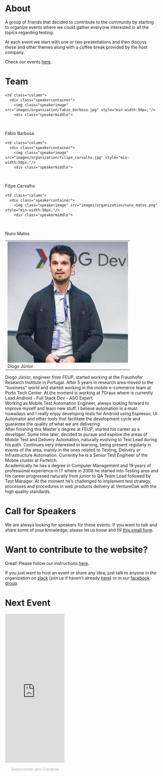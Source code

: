 
<h1> About</h1>

<p>
  A group of friends that decided to contribute to the community by starting to organize events where we could gather everyone interested in all the topics regarding testing.
</p> 
<p>
  At each event we start with one or two presentations and then discuss these and other themes along with a coffee break provided by the host company.
</p> 
<p>
  Check our events <a href="https://portotestersmeetup.eventbrite.com" target="_blank">here</a>.
</p> 


# Team

<table width="100%" height="100%" style="border: 1px solid transparent">

  <tr>
    <td class="column">
      <div class="speakercontainer">
        <img class="speakerimage" src="images/organization/diogo_junior.jpg" style="min-width:50px;"
        />
        <div class="speakermiddle">
          <div class="speakertext" onclick="on('dj')">Diogo Júnior</div>
        </div>
      </div>
    </td>

    <td class="column">
      <div class="speakercontainer">
        <img class="speakerimage" src="images/organization/fabio_barbosa.jpg" style="min-width:50px;"/>
        <div class="speakermiddle">
          <div class="speakertext" onclick="on('fb')">Fábio Barbosa</div>
        </div>
      </div>
    </td>
    
    <td class="column">
      <div class="speakercontainer">
        <img class="speakerimage" src="images/organization/filipe_carvalho.jpg" style="min-width:50px;"/>
        <div class="speakermiddle">
          <div class="speakertext" onclick="on('fc')">Filipe Carvalho</div>
        </div>
      </div>
    </td>
    
    <td class="column">
      <div class="speakercontainer">
        <img class="speakerimage" src="images/organization/nuno_matos.png" style="min-width:50px;"/>
        <div class="speakermiddle">
          <div class="speakertext" onclick="on('nm')">Nuno Matos</div>
        </div>
      </div>
    </td>
  </tr>
  
</table>

<div id="dj" class="overlay" onclick="off('dj')">
  <div id="text">Diogo Júnior, engineer from FEUP, started working at the Fraunhofer Research Institute in Portugal. After 5 years in research area moved to the "business" world and started working in the mobile e-commerce team at Porto Tech Center. At the moment is working at 7Graus where is currently Lead Android - Full Stack Dev - ASO Expert.</div>
</div>

<div id="fb" class="overlay" onclick="off('fb')">
  <div id="text">Working as Mobile Test Automation Engineer, always looking forward to improve myself and learn new stuff. I believe automation is a must nowadays and I really enjoy developing tests for Android using Espresso, Ui Automator and other tools that facilitate the development cycle and guarantee the quality of what we are delivering.</div>
</div>

<div id="fc" class="overlay" onclick="off('fc')">
  <div id="text">After finishing this Master's degree at FEUP, started his career as a developer. Some time later, decided to pursue and explore the areas of Mobile Test and Delivery Automation, naturally evolving to Test Lead during his path. Continues very interested in learning, being present regularly in events of the area, mainly in the ones related to Testing, Delivery or Infrastructure Automation. Currently he is a Senior Test Engineer of the Mobile cluster at Farfetch.</div>
</div>

<div id="nm" class="overlay" onclick="off('nm')">
  <div id="text">Academically he has a degree in Computer Management and 19 years of professional experience in IT where in 2008 he started into Testing area and his career progressed naturally from junior to QA Team Lead followed by Test Manager. At the moment he’s challenged to implement test strategy, processes and procedures in web products delivery at VentureOak with the high quality standards.</div>
</div>


<h1> Call for Speakers </h1>

<p>
  We are always looking for speakers for these events. If you want to talk and share some of your knowledge, please let us know and fill <a href="../pages/CFS" target="_blank">this small form</a>.
</p>


<h1> Want to contribute to the website? </h1>

<p>
  Great! Please follow our instructions <a href="https://github.com/PortoTestersMeetup/portotestersmeetup.github.io" target="_blank">here</a>. 
</p>
<p>
  If you just want to host an event or share any idea, just talk to anyone in the organization on <a href="https://portotestersmeetup.slack.com" target="_blank"> slack</a> (join us if haven't already <a href="https://slackvite.com/portotestersmeetup" target="_blank"> here</a>) or in our <a href="https://www.facebook.com/groups/PortoTestersMeetup/" target="_blank"> facebook group</a>.
</p>


<h1> Next Event </h1>

<div style="width:195px; text-align:center;" ><iframe  src="https://www.eventbrite.pt/calendar-widget?eid=37305787615" frameborder="0" height="487" width="195" marginheight="0" marginwidth="0" scrolling="no" allowtransparency="true"></iframe><div style="font-family:Helvetica, Arial; font-size:12px; padding:10px 0 5px; margin:2px; width:195px; text-align:center;" ><a class="powered-by-eb" style="color: #ADB0B6; text-decoration: none;" target="_blank" href="http://www.eventbrite.pt/">Desenvolvido pela Eventbrite</a></div></div>

<script>
function on(panel) {
    document.getElementById(panel).style.display = "block";
}

function off(panel) {
    document.getElementById(panel).style.display = "none";
}
</script>
